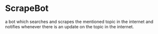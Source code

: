 # ScrapeBot
  a bot which searches and scrapes the mentioned topic in the internet and notifies whenever there is an update on the topic in the internet.
